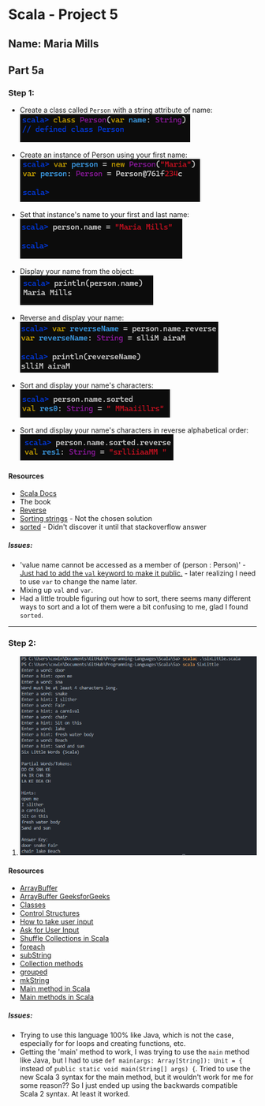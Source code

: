 # Scala - Project 5

## Name: Maria Mills

## Part 5a

### Step 1:

- Create a class called `Person` with a string attribute of name:
  ![alt text](image-1.png)

- Create an instance of Person using your first name:
  ![alt text](image-2.png)

- Set that instance's name to your first and last name:
  ![alt text](image-3.png)

- Display your name from the object:
  ![alt text](image-4.png)

- Reverse and display your name:
  ![alt text](image-5.png)

- Sort and display your name's characters:
  ![alt text](image-6.png)

- Sort and display your name's characters in reverse alphabetical order:
  ![alt text](image-7.png)

#### Resources

- [Scala Docs](https://docs.scala-lang.org/getting-started/index.html#using-the-command-line)
- The book
- [Reverse](https://www.scala-lang.org/api/current/scala/collection/StringOps.html)
- [Sorting strings](https://stackoverflow.com/questions/52288365/sorting-strings-using-orderedstring-in-scala) - Not the chosen solution
- [sorted](https://www.scala-lang.org/api/current/scala/collection/StringOps.html#sorted-fffffc06) - Didn't discover it until that stackoverflow answer

##### Issues:

- 'value name cannot be accessed as a member of (person : Person)' - [Just had to add the `val` keyword to make it public.](https://stackoverflow.com/questions/26331386/why-cant-i-access-my-objects-member-variable) - later realizing I need to use `var` to change the name later.
- Mixing up `val` and `var`.
- Had a little trouble figuring out how to sort, there seems many different ways to sort and a lot of them were a bit confusing to me, glad I found `sorted`.

---

### Step 2:

1. ![alt text](image-step-2.png)

#### Resources

- [ArrayBuffer](https://docs.scala-lang.org/scala3/book/collections-classes.html#arraybuffer)
- [ArrayBuffer GeeksforGeeks](https://www.geeksforgeeks.org/scala-arraybuffer/)
- [Classes](https://docs.scala-lang.org/tour/classes.html#inner-main)
- [Control Structures](https://docs.scala-lang.org/scala3/book/control-structures.html)
- [How to take user input](https://stackoverflow.com/questions/5055349/how-to-take-input-from-a-user-in-scala)
- [Ask for User Input](https://docs.scala-lang.org/scala3/book/taste-hello-world.html#ask-for-user-input)
- [Shuffle Collections in Scala](https://www.baeldung.com/scala/shuffle-list-map-set)
- [foreach](https://stackoverflow.com/questions/45165065/foreach-loop-in-scala)
- [subString](https://www.geeksforgeeks.org/scala-string-substring-method-with-example/)
- [Collection methods](https://docs.scala-lang.org/scala3/book/collections-methods.html)
- [grouped](https://www.baeldung.com/scala/sliding-grouped-methods-with-collections)
- [mkString](https://www.geeksforgeeks.org/scala-list-mkstring-method-with-a-separator-with-example/)
- [Main method in Scala](https://stackoverflow.com/questions/23416536/main-method-in-scala)
- [Main methods in Scala](https://docs.scala-lang.org/scala3/book/methods-main-methods.html)

##### Issues:

- Trying to use this language 100% like Java, which is not the case, especially for for loops and creating functions, etc.
- Getting the 'main' method to work, I was trying to use the `main` method like Java, but I had to use `def main(args: Array[String]): Unit = {` instead of `public static void main(String[] args) {`. Tried to use the new Scala 3 syntax for the main method, but it wouldn't work for me for some reason?? So I just ended up using the backwards compatible Scala 2 syntax. At least it worked.
